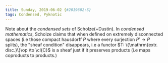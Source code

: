 ```yaml
---
title: Sunday, 2019-06-02 {#2019602:S}
tags: Condensed, Pyknotic
---
```

Note about the *condensed sets* of
Scholze(+Dustin). In *condensed mathematics*, Scholze claims that when
defined on extremely disconnected spaces (i.e those compact hausdorff
$P$ where every surjection $P' \to P$ splits), the "sheaf condition"
disappears, i.e a functor $T: \{\mathrm{extr. disc.}\}\op \to \cl{C}$ is
a sheaf just if it preserves products (i.e maps coproducts to products.)
